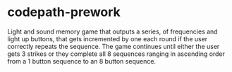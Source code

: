 # codepath-prework
Light and sound memory game that outputs a series, of frequencies and light up buttons, that gets incremented by one each round if the user correctly repeats the sequence. The game continues until either the user gets 3 strikes or they complete all 8 sequences ranging in ascending order from a 1 button sequence to an 8 button sequence. 
